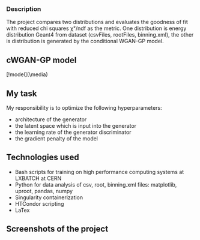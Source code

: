 ### Description
The project compares two distributions and evaluates the goodness of fit with reduced chi squares χ²/ndf as the metric. 
One distribution is energy distribution Geant4 from dataset  (csvFiles, rootFiles, binning.xml), the other is distribution is generated by the conditional WGAN-GP model.

## cWGAN-GP model
[!model](\media\)

## My task
My responsibility is to optimize the following hyperparameters:
- architecture of the generator
- the latent space which is input into the generator
- the learning rate of the generator discriminator
- the gradient penalty of the model

## Technologies used
- Bash scripts for training on high performance computing systems at LXBATCH at CERN
- Python for data analysis of csv, root, binning.xml files: matplotlib, uproot, pandas, numpy
- Singularity containerization
- HTCondor scripting
- LaTex

## Screenshots of the project






 






